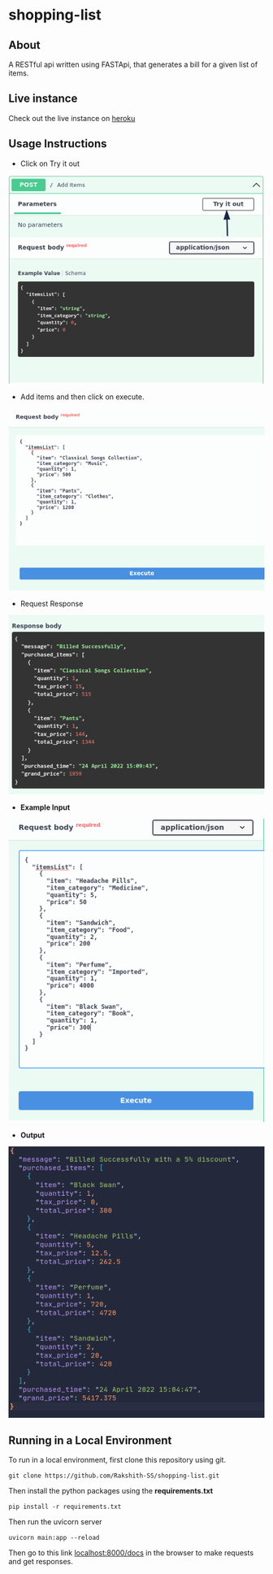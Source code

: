 # shopping-list

## About

A RESTful api written using FASTApi, that generates a bill for a given list of items.


## Live instance

Check out the live instance on [heroku](https://lit-hamlet-51731.herokuapp.com/docs#/default/add_items__post)

## Usage Instructions

+ Click on Try it out

![Try it Out](.images/try_it_out.png)

+ Add items and then click on execute.

![Add Items](.images/input2.png)

+ Request Response

![Request Response 2](.images/output2.png)


+ **Example Input**

![Add Items](.images/input1.png)

+ **Output**

![Output](.images/output1.png)

## Running in a Local Environment

To run in a local environment, first clone this repository using git.

```
git clone https://github.com/Rakshith-SS/shopping-list.git
```

Then install the python packages using the **requirements.txt**

```
pip install -r requirements.txt
```

Then run the uvicorn server

```
uvicorn main:app --reload
```

Then go to this link [localhost:8000/docs](http://127.0.0.1:8000/docs#/default/add_items__post) in the browser to make requests and get responses.


